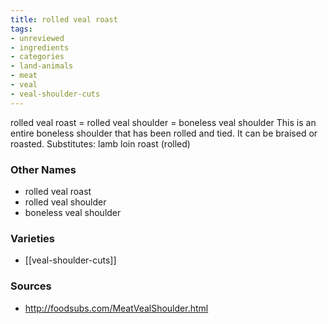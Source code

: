 ```yaml
---
title: rolled veal roast
tags:
- unreviewed
- ingredients
- categories
- land-animals
- meat
- veal
- veal-shoulder-cuts
---
```

rolled veal roast = rolled veal shoulder = boneless veal shoulder This is an entire boneless shoulder that has been rolled and tied. It can be braised or roasted. Substitutes: lamb loin roast (rolled)

### Other Names

* rolled veal roast
* rolled veal shoulder
* boneless veal shoulder

### Varieties

* [[veal-shoulder-cuts]]

### Sources
* http://foodsubs.com/MeatVealShoulder.html
